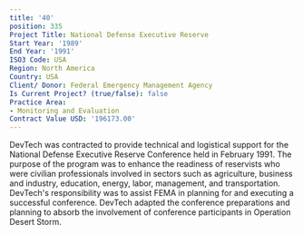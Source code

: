 ```yaml
---
title: '40'
position: 335
Project Title: National Defense Executive Reserve
Start Year: '1989'
End Year: '1991'
ISO3 Code: USA
Region: North America
Country: USA
Client/ Donor: Federal Emergency Management Agency
Is Current Project? (true/false): false
Practice Area:
- Monitoring and Evaluation
Contract Value USD: '196173.00'
---
```


DevTech was contracted to provide technical and logistical support for the National Defense Executive Reserve Conference held in February 1991. The purpose of the program was to enhance the readiness of reservists who were civilian professionals involved in sectors such as agriculture, business and industry, education, energy, labor, management, and transportation. DevTech's responsibility was to assist FEMA in planning for and executing a successful conference. DevTech adapted the conference preparations and planning to absorb the involvement of conference participants in Operation Desert Storm.